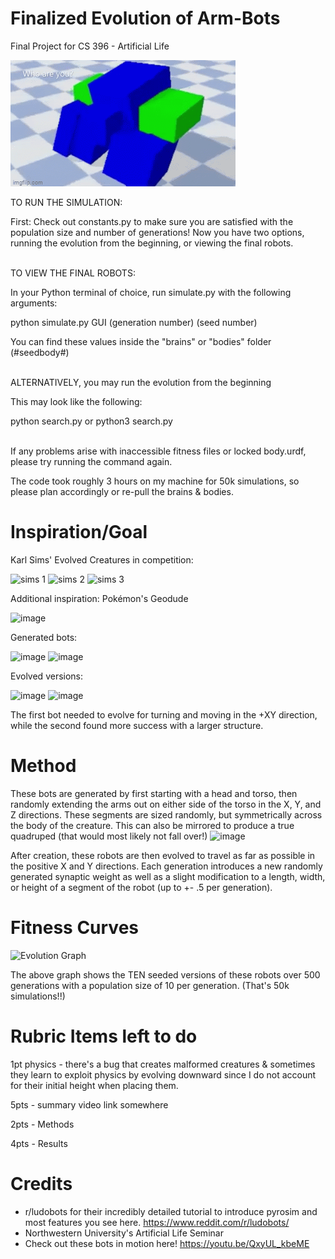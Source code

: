 # Finalized Evolution of Arm-Bots
Final Project for CS 396 - Artificial Life

![](https://github.com/ntbaird/mybots/blob/Final/data/7egcng.gif)

TO RUN THE SIMULATION:

First: Check out constants.py to make sure you are satisfied with the population size and number of generations!
Now you have two options, running the evolution from the beginning, or viewing the final robots.

</br>
TO VIEW THE FINAL ROBOTS:

In your Python terminal of choice, run simulate.py with the following arguments:

python simulate.py GUI (generation number) (seed number)

You can find these values inside the "brains" or "bodies" folder (#seedbody#)

</br>
ALTERNATIVELY, you may run the evolution from the beginning

This may look like the following:

python search.py
or python3 search.py

</br>
If any problems arise with inaccessible fitness files or locked body.urdf, please try running the command again.

The code took roughly 3 hours on my machine for 50k simulations, so please plan accordingly or re-pull the brains & bodies.

# Inspiration/Goal
Karl Sims' Evolved Creatures in competition:

![sims 1](https://user-images.githubusercontent.com/91085742/220190536-c142535f-b737-46b3-b837-d8c112a1107e.jpg)
![sims 2](https://user-images.githubusercontent.com/91085742/220190493-56745a34-700f-4147-a13d-ff79b7fda5b2.jpg)
![sims 3](https://user-images.githubusercontent.com/91085742/220190503-114b7c2a-8aa6-4c5a-97ee-ce1cfe636143.jpg)

Additional inspiration: Pokémon's Geodude

![image](https://user-images.githubusercontent.com/91085742/220191334-90d7a5a9-97ee-4478-b3b2-3ea1abd71ceb.png)

Generated bots:

![image](https://user-images.githubusercontent.com/91085742/221745236-0f2ca768-b4e8-4509-a06b-30d13b771df8.png)
![image](https://user-images.githubusercontent.com/91085742/221745324-d2166b6b-a902-4f82-b014-4a6d2eb1c4bb.png)

Evolved versions:

![image](https://user-images.githubusercontent.com/91085742/221745288-dc22e61f-49ed-401b-b76a-5627cbc2d8f5.png)
![image](https://user-images.githubusercontent.com/91085742/221745355-7eb7351d-6a4f-4e04-bc48-18087f75f23b.png)

The first bot needed to evolve for turning and moving in the +XY direction, while the second found more success with a larger structure.

# Method
These bots are generated by first starting with a head and torso, then randomly extending the arms out on either side of the torso in the X, Y, and Z directions. These segments are sized randomly, but symmetrically across the body of the creature. This can also be mirrored to produce a true quadruped (that would most likely not fall over!)
![image](https://user-images.githubusercontent.com/91085742/220191065-f946c067-9e45-4854-b10b-c587afbbbcb1.png)

After creation, these robots are then evolved to travel as far as possible in the positive X and Y directions. Each generation introduces a new randomly generated synaptic weight as well as a slight modification to a length, width, or height of a segment of the robot (up to +- .5 per generation).

# Fitness Curves
![Evolution Graph](https://user-images.githubusercontent.com/91085742/225068375-1ca74090-8592-433e-ae4e-117137231b1b.jpg)

The above graph shows the TEN seeded versions of these robots over 500 generations with a population size of 10 per generation. (That's 50k simulations!!)

# Rubric Items left to do
1pt physics - there's a bug that creates malformed creatures & sometimes they learn to exploit physics by evolving downward since I do not account for their initial height when placing them.

5pts - summary video link somewhere

2pts - Methods

4pts - Results

# Credits
 - r/ludobots for their incredibly detailed tutorial to introduce pyrosim and most features you see here. https://www.reddit.com/r/ludobots/
 - Northwestern University's Artificial Life Seminar
 - Check out these bots in motion here! https://youtu.be/QxyUL_kbeME
